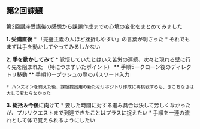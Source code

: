 ## 第2回課題
  第2回講座受講後の感想から課題作成までの心境の変化をまとめてみました

**1. 受講直後**
    * 「完璧主義の人ほど挫折しやすい」の言葉が刺さった
    * それでもまずは手を動かしてやってみるしかない
  
**2. 手を動かしてみて**
    * 覚悟していたとはいえ苦労の連続、次々と現れる壁に行く先を阻まれた
    （特につまずいたポイント）
      ** 手順5ークローン後のディレクトリ移動
      ** 手順10ープッシュの際のパスワード入力

    * ハンズオンを終えた後、課題提出用の新たなリポジトリ作成に再挑戦するも、ぎこちなさは大して変わらなかった
  
**3. 総括＆今後に向けて**
    * 要した時間に対する進み具合は決して芳しくなかったが、プルリクエストまで到達できたことはプラスに捉えたい
    * 手順を一連の流れとして体で覚えられるようにしたい
